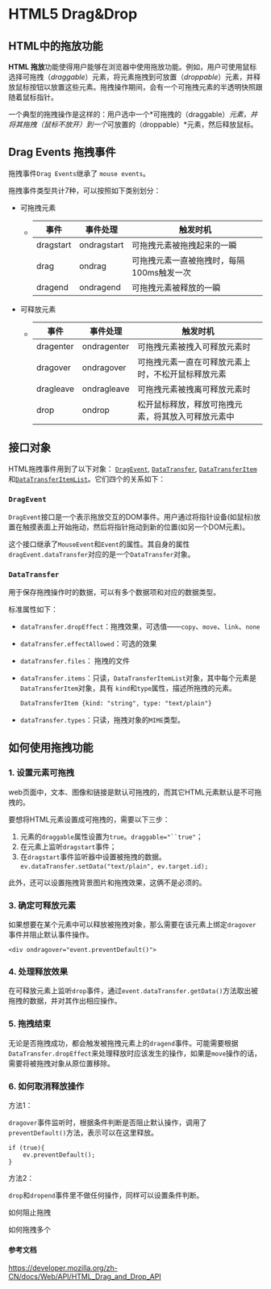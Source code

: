 # HTML5 Drag&Drop

## HTML中的拖放功能

**HTML 拖放**功能使得用户能够在浏览器中使用拖放功能。例如，用户可使用鼠标选择可拖拽（*draggable*）元素，将元素拖拽到可放置（*droppable*）元素，并释放鼠标按钮以放置这些元素。拖拽操作期间，会有一个可拖拽元素的半透明快照跟随着鼠标指针。

一个典型的拖拽操作是这样的：用户选中一个*可拖拽的（draggable）*元素，并将其拖拽（鼠标不放开）到一个*可放置的（droppable）*元素，然后释放鼠标。

## Drag Events 拖拽事件

拖拽事件`Drag Events`继承了 `mouse events`。

拖拽事件类型共计7种，可以按照如下类别划分：

- 可拖拽元素

  - | 事件      | 事件处理    | 触发时机                                  |
    | --------- | ----------- | ----------------------------------------- |
    | dragstart | ondragstart | 可拖拽元素被拖拽起来的一瞬                |
    | drag      | ondrag      | 可拖拽元素一直被拖拽时，每隔100ms触发一次 |
    | dragend   | ondragend   | 可拖拽元素被释放的一瞬                    |

- 可释放元素

  - | 事件      | 事件处理    | 触发时机                                           |
    | --------- | ----------- | -------------------------------------------------- |
    | dragenter | ondragenter | 可拖拽元素被拽入可释放元素时                       |
    | dragover  | ondragover  | 可拖拽元素一直在可释放元素上时，不松开鼠标释放元素 |
    | dragleave | ondragleave | 可拖拽元素被拽离可释放元素时                       |
    | drop      | ondrop      | 松开鼠标释放，释放可拖拽元素，将其放入可释放元素中 |

## 接口对象

HTML拖拽事件用到了以下对象： [`DragEvent`](https://developer.mozilla.org/en-US/docs/Web/API/DragEvent), [`DataTransfer`](https://developer.mozilla.org/en-US/docs/Web/API/DataTransfer), [`DataTransferItem`](https://developer.mozilla.org/en-US/docs/Web/API/DataTransferItem) 和[`DataTransferItemList`](https://developer.mozilla.org/en-US/docs/Web/API/DataTransferItemList)。它们四个的关系如下：

### `DragEvent`

`DragEvent`接口是一个表示拖放交互的DOM事件。用户通过将指针设备(如鼠标)放置在触摸表面上开始拖动，然后将指针拖动到新的位置(如另一个DOM元素)。

这个接口继承了`MouseEvent`和`Event`的属性。其自身的属性 `dragEvent.dataTransfer`对应的是一个`DataTransfer`对象。

### `DataTransfer`

用于保存拖拽操作时的数据，可以有多个数据项和对应的数据类型。

标准属性如下：

- `dataTransfer.dropEffect`：拖拽效果，可选值——`copy`、`move`、`link`、`none`

- `dataTransfer.effectAllowed`：可选的效果

- `dataTransfer.files`： 拖拽的文件

- `dataTransfer.items`：只读，`DataTransferItemList`对象，其中每个元素是`DataTransferItem`对象，具有 `kind`和`type`属性，描述所拖拽的元素。

  ```html
  DataTransferItem {kind: "string", type: "text/plain"}
  ```

- `dataTransfer.types`：只读，拖拽对象的`MIME`类型。

## 如何使用拖拽功能

### 1. 设置元素可拖拽

web页面中，文本、图像和链接是默认可拖拽的，而其它HTML元素默认是不可拖拽的。

要想将HTML元素设置成可拖拽的，需要以下三步：

1. 元素的`draggable`属性设置为`true`。`draggable="``true"`；
2. 在元素上监听`dragstart`事件；
3. 在`dragstart`事件监听器中设置被拖拽的数据。`ev.dataTransfer.setData("text/plain", ev.target.id);`

此外，还可以设置拖拽背景图片和拖拽效果，这俩不是必须的。

### 3. 确定可释放元素

如果想要在某个元素中可以释放被拖拽对象，那么需要在该元素上绑定`dragover`事件并阻止默认事件操作。

```html5
<div ondragover="event.preventDefault()">
```

### 4. 处理释放效果

在可释放元素上监听`drop`事件，通过`event.dataTransfer.getData()`方法取出被拖拽的数据，并对其作出相应操作。

### 5. 拖拽结束

无论是否拖拽成功，都会触发被拖拽元素上的`dragend`事件。可能需要根据`DataTransfer.dropEffect`来处理释放时应该发生的操作，如果是`move`操作的话，需要将被拖拽对象从原位置移除。

### 6. 如何取消释放操作

方法1：

`dragover`事件监听时，根据条件判断是否阻止默认操作，调用了`preventDefault()`方法，表示可以在这里释放。

```
if (true){
	ev.preventDefault();
} 
```

方法2：

`drop`和`dropend`事件里不做任何操作，同样可以设置条件判断。



如何阻止拖拽

如何拖拽多个















#### 参考文档

https://developer.mozilla.org/zh-CN/docs/Web/API/HTML_Drag_and_Drop_API